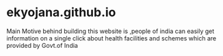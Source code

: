# ekyojana.github.io
Main Motive behind building this website is ,people of india can easily get information on a single click about health facilities and schemes which are provided by Govt.of India 
